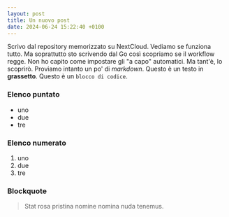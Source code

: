 ```yaml
---
layout: post
title: Un nuovo post
date: 2024-06-24 15:22:40 +0100
---
```


Scrivo dal repository memorizzato su NextCloud. Vediamo se funziona tutto. Ma soprattutto sto scrivendo dal Go così scopriamo se il workflow regge.
Non ho capito come impostare gli "a capo" automatici. Ma tant'è, lo scoprirò. Proviamo intanto un po' di _markdown_.
Questo è un testo in __grassetto__.
Questo è un `blocco di codice`.

### Elenco puntato
- uno
- due
- tre

### Elenco numerato
1. uno
2. due
3. tre

### Blockquote

> Stat rosa pristina nomine nomina nuda tenemus.

